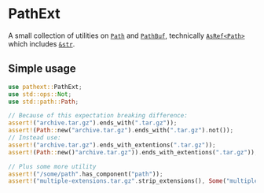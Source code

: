 # PathExt

A small collection of utilities on [`Path`](https://doc.rust-lang.org/std/path/struct.Path.html) and [`PathBuf`](https://doc.rust-lang.org/std/path/struct.PathBuf.html), technically [`AsRef<Path>`](https://doc.rust-lang.org/std/convert/trait.AsRef.html) which includes [`&str`](https://doc.rust-lang.org/std/primitive.str.html).

## Simple usage

```rust
use pathext::PathExt;
use std::ops::Not;
use std::path::Path;

// Because of this expectation breaking difference:
assert!("archive.tar.gz").ends_with(".tar.gz"));
assert!(Path::new("archive.tar.gz").ends_with(".tar.gz").not());
// Instead use:
assert!("archive.tar.gz").ends_with_extentions(".tar.gz"));
assert!(Path::new()"archive.tar.gz")).ends_with_extentions(".tar.gz"));

// Plus some more utility
assert!("/some/path".has_component("path"));
assert!("multiple-extensions.tar.gz".strip_extensions(), Some("multiple-extensions"));
```

